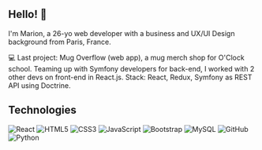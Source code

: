 ## Hello! 👋

I'm Marion, a 26-yo web developer with a business and UX/UI Design background from Paris, France.

💻 Last project: Mug Overflow (web app), a mug merch shop for O'Clock school. Teaming up with Symfony developers for back-end, I worked with 2 other devs on front-end in React.js.
Stack: React, Redux, Symfony as REST API using Doctrine. 

## Technologies

![React](https://img.shields.io/badge/-React-black?style=flat-square&logo=react)
![HTML5](https://img.shields.io/badge/-HTML5-E34F26?style=flat-square&logo=html5&logoColor=white)
![CSS3](https://img.shields.io/badge/-CSS3-1572B6?style=flat-square&logo=css3)
![JavaScript](https://img.shields.io/badge/-JavaScript-black?style=flat-square&logo=javascript)
![Bootstrap](https://img.shields.io/badge/-Bootstrap-563D7C?style=flat-square&logo=bootstrap)
![MySQL](https://img.shields.io/badge/-MySQL-black?style=flat-square&logo=mysql)
![GitHub](https://img.shields.io/badge/-GitHub-181717?style=flat-square&logo=github)
![Python](https://img.shields.io/badge/-Python-black?style=flat-square&logo=Python)



